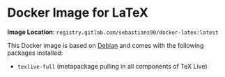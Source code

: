 # Docker Image for LaTeX

**Image Location**: `registry.gitlab.com/sebastians90/docker-latex:latest`

This Docker image is based on [Debian](https://hub.docker.com/_/debian/) and comes with the following packages installed:

- `texlive-full` (metapackage pulling in all components of TeX Live)
